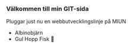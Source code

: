### Välkommen till min GIT-sida

Pluggar just nu en webbutvecklingslinje på MIUN

- Albinobjärn
- Gul Hopp Fisk 🐠
